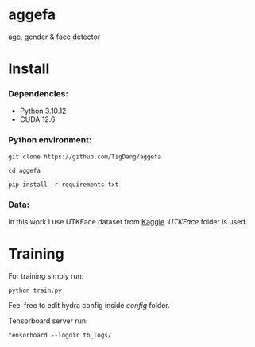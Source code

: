 # aggefa
age, gender &amp; face detector

# Install

### Dependencies:

- Python 3.10.12
- CUDA 12.6

### Python environment:

```
git clone https://github.com/TigDang/aggefa
```

```
cd aggefa
```

```
pip install -r requirements.txt
```

### Data:

In this work I use UTKFace dataset from [Kaggle](https://www.kaggle.com/datasets/jangedoo/utkface-new). <i>UTKFace</i> folder is used.

# Training
For training simply run:
```
python train.py
```

Feel free to edit hydra config inside <i>config</i> folder.

Tensorboard server run:
```
tensorboard --logdir tb_logs/
```
